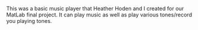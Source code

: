 This was a basic music player that Heather Hoden and I created for our MatLab final project. It can play music as well as play various tones/record you playing tones. 
